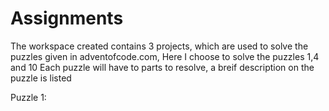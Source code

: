 # Assignments

The workspace created contains 3 projects, which are used to solve the puzzles given in adventofcode.com, Here I choose to solve the puzzles 1,4 and 10
Each puzzle will have to parts to resolve, a breif description on the puzzle is listed 

Puzzle 1:
